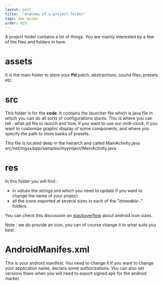 ```yaml
---
layout: post
title:  "Anatomy of a project folder"
tags: dev-guide
order: 020
---
```


A project folder contains a lot of things. You are mainly interested by a few of the files and folders in here.

# assets

It is the main folder to store your **Pd** patch, abstractions, sound files, presets etc. 

# src

This folder is for the **code**. It contains the *launcher* file which is java file in which you can do all sorts of configurations stunts. This is where you can tell : what pd file to launch and how, if you want to use our midi-clock, if you want to customize graphic display of some components, and where you specify the path to store banks of presets.

This file is located deep in the hierarch and called MainActivity.java
src/net/mgsx/ppp/samples/myproject/MainActivity.java

# res

In this folder you will find :

* in *values* the *strings.xml* which you need to update if you want to change the name of your project.
* all the icons exported at several sizes in each of the *"drawable-."* folders.

You can check this discussion on [stackoverflow](http://stackoverflow.com/questions/12768128/android-launcher-icon-size) about android icon sizes.

Note : we do provide an icon, you can of course change it to what suits you best.

# AndroidManifes.xml

This is your android manifest. You need to change it if you want to change your application name, declare some authorizations.
You can also set versions there when you will need to export signed apk for the android marker.
